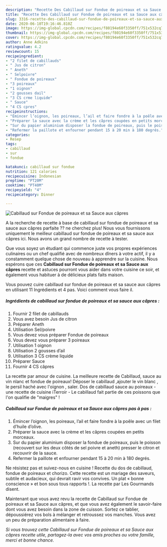 ```yaml
---
description: "Recette Des Cabillaud sur Fondue de poireaux et sa Sauce aux câpres"
title: "Recette Des Cabillaud sur Fondue de poireaux et sa Sauce aux câpres"
slug: 3316-recette-des-cabillaud-sur-fondue-de-poireaux-et-sa-sauce-aux-capres
date: 2020-06-10T19:16:46.810Z
image: https://img-global.cpcdn.com/recipes/f80194e60f3350ff/751x532cq70/cabillaud-sur-fondue-de-poireaux-et-sa-sauce-aux-capres-photo-principale-de-la-recette.jpg
thumbnail: https://img-global.cpcdn.com/recipes/f80194e60f3350ff/751x532cq70/cabillaud-sur-fondue-de-poireaux-et-sa-sauce-aux-capres-photo-principale-de-la-recette.jpg
cover: https://img-global.cpcdn.com/recipes/f80194e60f3350ff/751x532cq70/cabillaud-sur-fondue-de-poireaux-et-sa-sauce-aux-capres-photo-principale-de-la-recette.jpg
author: Anne Adkins
ratingvalue: 4.2
reviewcount: 15
recipeingredient:
- "2 filet de cabillauds"
- " Jus de citron"
- " Aneth"
- " Selpoivre"
- " Fondue de poireaux"
- "3 poireaux"
- "1 oignon"
- "2 gousses dail"
- "3 CS crme liquide"
- " Sauce"
- "4 CS cpres"
recipeinstructions:
- "Émincer l’oignon, les poireaux, l’ail et faire fondre à la poêle avec un filet d’huile d’olive."
- "Préparer la sauce avec la crème et les câpres coupées en petits morceaux."
- "Sur du papier aluminium disposer la fondue de poireaux, puis le poisson (recouvert sur les deux côtés de sel poivre et aneth) presser le citron et recouvrir de la sauce."
- "Refermer la paillote et enfourner pendant 15 à 20 min à 180 degrés."
categories:
- Resep
tags:
- cabillaud
- sur
- fondue

katakunci: cabillaud sur fondue 
nutrition: 121 calories
recipecuisine: Indonesian
preptime: "PT20M"
cooktime: "PT40M"
recipeyield: "4"
recipecategory: Dinner

---
```



![Cabillaud sur Fondue de poireaux et sa Sauce aux câpres](https://img-global.cpcdn.com/recipes/f80194e60f3350ff/751x532cq70/cabillaud-sur-fondue-de-poireaux-et-sa-sauce-aux-capres-photo-principale-de-la-recette.jpg)

A la recherche de recette à base de cabillaud sur fondue de poireaux et sa sauce aux câpres parfaite ?? ne cherchez plus! Nous vous fournissons uniquement le meilleur cabillaud sur fondue de poireaux et sa sauce aux câpres ici. Nous avons un grand nombre de recette à tester.

Que vous soyez un étudiant qui commence juste vos propres expériences culinaires ou un chef qualifié avec de nombreux dîners à votre actif, il y a constamment quelque chose de nouveau à apprendre sur la cuisine. Nous espérons que ces <strong> Cabillaud sur Fondue de poireaux et sa Sauce aux câpres </strong> recette et astuces pourront vous aider dans votre cuisine ce soir, et également vous habituer à de délicieux plats faits maison.

<!--inarticleads1-->

Vous pouvez cuire cabillaud sur fondue de poireaux et sa sauce aux câpres en utilisant 11 Ingrédients et 4 pas. Voici comment vous faire il.

##### Ingrédients de cabillaud sur fondue de poireaux et sa sauce aux câpres :

1. Fournir 2 filet de cabillauds
1. Vous avez besoin  Jus de citron
1. Préparer  Aneth
1. Utilisation  Sel/poivre
1. Vous devez vous préparer  Fondue de poireaux
1. Vous devez vous préparer 3 poireaux
1. Utilisation 1 oignon
1. Utilisation 2 gousses d’ail
1. Utilisation 3 CS crème liquide
1. Préparer  Sauce
1. Fournir 4 CS câpres


La recette par amour de cuisine. La meilleure recette de Cabillaud, sauce au vin nlanc et fondue de poireaux! Déposer le cabillaud ,ajouter le vin blanc , le persil haché avec l&#39;oignon , saler. Dos de cabillaud sauce au poireaux - une recette de cuisine iTerroir - Le cabillaud fait partie de ces poissons que l&#39;on qualifie de &#34;maigres&#34; ! 

<!--inarticleads2-->

##### Cabillaud sur Fondue de poireaux et sa Sauce aux câpres pas à pas :

1. Émincer l’oignon, les poireaux, l’ail et faire fondre à la poêle avec un filet d’huile d’olive.
1. Préparer la sauce avec la crème et les câpres coupées en petits morceaux.
1. Sur du papier aluminium disposer la fondue de poireaux, puis le poisson (recouvert sur les deux côtés de sel poivre et aneth) presser le citron et recouvrir de la sauce.
1. Refermer la paillote et enfourner pendant 15 à 20 min à 180 degrés.


Ne résistez pas et suivez-nous en cuisine ! Recette du dos de cabillaud, fondue de poireaux et chorizo. Cette recette est un mariage des saveurs, subtile et audacieux, qui devrait ravir vos convives. Un plat « bonne conscience » et bon sous tous rapports !. La recette par Les Gourmands disent. 

<!--inarticleads1-->

<p>
Maintenant que vous avez revu la recette de Cabillaud sur Fondue de poireaux et sa Sauce aux câpres, et que vous avez également le savoir-faire dont vous avez besoin dans la zone de cuisson. Sortez ce tablier, dépoussiérez vos bols à mélanger et retroussez vos manches. Vous avez un peu de préparation alimentaire à faire.
</p>

<p>
<i>Si vous trouvez cette Cabillaud sur Fondue de poireaux et sa Sauce aux câpres recette utile, partagez-la avec vos amis proches ou votre famille, merci et bonne chance.</i>
</p>

